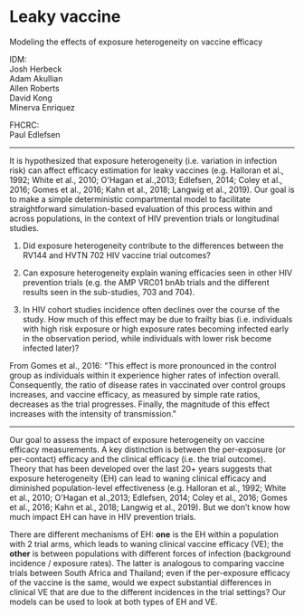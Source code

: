 Leaky vaccine 
=============

Modeling the effects of exposure heterogeneity on vaccine efficacy

IDM:  
Josh Herbeck  
Adam Akullian  
Allen Roberts  
David Kong  
Minerva Enriquez  

FHCRC:  
Paul Edlefsen  

---

It is hypothesized that exposure heterogeneity (i.e. variation in infection risk) can affect efficacy estimation for leaky vaccines (e.g. Halloran et al., 1992; White et al., 2010; O'Hagan et al.,2013; Edlefsen, 2014; Coley et al., 2016; Gomes et al., 2016; Kahn et al., 2018; Langwig et al., 2019). Our goal is to make a simple deterministic compartmental model to facilitate straightforward simulation-based evaluation of this process within and across populations, in the context of HIV prevention trials or longitudinal studies.  

1. Did exposure heterogeneity contribute to the differences between the RV144 and HVTN 702 HIV vaccine trial outcomes?

2. Can exposure heterogeneity explain waning efficacies seen in other HIV prevention trials (e.g. the AMP VRC01 bnAb trials and the different results seen in the sub-studies, 703 and 704).  

3. In HIV cohort studies incidence often declines over the course of the study. How much of this effect may be due to frailty bias (i.e. individuals with high risk exposure or high exposure rates becoming infected early in the observation period, while individuals with lower risk become infected later)? 

From Gomes et al., 2016:  "This effect is more pronounced in the control group as individuals within it experience higher rates of infection overall. Consequently, the  ratio of disease rates in vaccinated over control groups increases, and vaccine efficacy, as measured by simple rate ratios, decreases as the trial progresses. Finally, the magnitude of this effect increases with the intensity of transmission." 

---

Our goal to assess the impact of exposure heterogeneity on vaccine efficacy measurements. A key distinction is between the per-exposure (or per-contact) efficacy and the clinical efficacy (i.e. the trial outcome). Theory that has been developed over the last 20+ years suggests that exposure heterogeneity (EH) can lead to waning clinical efficacy and diminished population-level effectiveness (e.g. Halloran et al., 1992; White et al., 2010; O'Hagan et al.,2013; Edlefsen, 2014; Coley et al., 2016; Gomes et al., 2016; Kahn et al., 2018; Langwig et al., 2019). But we don’t know how much impact EH can have in HIV prevention trials. 

There are different mechanisms of EH:  **one** is the EH within a population with 2 trial arms, which leads to waning clinical vaccine efficacy (VE); the **other** is between populations with different forces of infection (background incidence / exposure rates). The latter is analogous to comparing vaccine trials between South Africa and Thailand; even if the per-exposure efficacy of the vaccine is the same, would we expect substantial differences in clinical VE that are due to the different incidences in the trial settings? Our models can be used to look at both types of EH and VE.

